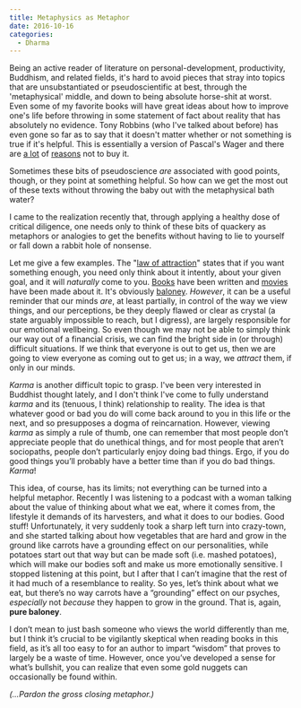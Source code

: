 ```yaml
---
title: Metaphysics as Metaphor
date: 2016-10-16
categories:
  - Dharma
---
```

Being an active reader of literature on personal-development, productivity, Buddhism, and related fields, it's hard to avoid pieces that stray into topics that are unsubstantiated or pseudoscientific at best, through the 'metaphysical' middle, and down to being absolute horse-shit at worst.<!--more--> Even some of my favorite books will have great ideas about how to improve one's life before throwing in some statement of fact about reality that has absolutely no evidence. Tony Robbins (who I've talked about before) has even gone so far as to say that it doesn't matter whether or not something is true if it's helpful. This is essentially a version of Pascal's Wager and there are [a lot][1] of [reasons][2] not to buy it.

Sometimes these bits of pseudoscience *are* associated with good points, though, or they point at something helpful. So how can we get the most out of these texts without throwing the baby out with the metaphysical bath water?

I came to the realization recently that, through applying a healthy dose of critical diligence, one needs only to think of these bits of quackery as metaphors or analogies to get the benefits without having to lie to yourself or fall down a rabbit hole of nonsense.

Let me give a few examples. The "[law of attraction][3]" states that if you want something enough, you need only think about it intently, about your given goal, and it will *naturally* come to you. [Books][4] have been written and [movies][5] have been made about it. It's obviously [baloney][6]. *However*, it can be a useful reminder that our minds *are*, at least partially, in control of the way we view things, and our perceptions, be they deeply flawed or clear as crystal (a state arguably impossible to reach, but I digress), are largely responsible for our emotional wellbeing. So even though we may not be able to simply think our way out of a financial crisis, we can find the bright side in (or through) difficult situations. If we think that everyone is out to get us, then we are going to view everyone as coming out to get us; in a way, we *attract* them, if only in our minds.

*Karma* is another difficult topic to grasp. I've been very interested in Buddhist thought lately, and I don't think I've come to fully understand *karma* and its (tenuous, I think) relationship to reality. The idea is that whatever good or bad you do will come back around to you in this life or the next, and so presupposes a dogma of reincarnation. However, viewing *karma* as simply a rule of thumb, one can remember that most people don’t appreciate people that do unethical things, and for most people that aren’t sociopaths, people don’t particularly enjoy doing bad things. Ergo, if you do good things you’ll probably have a better time than if you do bad things. *Karma*!

This idea, of course, has its limits; not everything can be turned into a helpful metaphor. Recently I was listening to a podcast with a woman talking about the value of thinking about what we eat, where it comes from, the lifestyle it demands of its harvesters, and what it does to our bodies. Good stuff! Unfortunately, it very suddenly took a sharp left turn into crazy-town, and she started talking about how vegetables that are hard and grow in the ground like carrots have a grounding effect on our personalities, while potatoes start out that way but can be made soft (i.e. mashed potatoes), which will make our bodies soft and make us more emotionally sensitive. I stopped listening at this point, but I after that I can’t imagine that the rest of it had much of a resemblance to reality. So yes, let’s think about what we eat, but there’s no way carrots have a “grounding” effect on our psyches, *especially* not *because* they happen to grow in the ground. That is, again, **pure baloney**.

I don’t mean to just bash someone who views the world differently than me, but I think it’s crucial to be vigilantly skeptical when reading books in this field, as it’s all too easy to for an author to impart “wisdom” that proves to largely be a waste of time. However, once you’ve developed a sense for what’s bullshit, you can realize that even some gold nuggets can occasionally be found within.

*(…Pardon the gross closing metaphor.)*

[1]:	https://en.wikipedia.org/wiki/Pascal's_Wager#Criticism
[2]:	https://en.wikipedia.org/wiki/Pascal's_mugging
[3]:	https://en.wikipedia.org/wiki/Law_of_attraction_(New_Thought)
[4]:	https://en.wikipedia.org/wiki/Think_and_Grow_Rich
[5]:	https://en.wikipedia.org/wiki/The_Secret_(book)
[6]:	https://en.wikipedia.org/wiki/Law_of_attraction_(New_Thought)#Criticism
